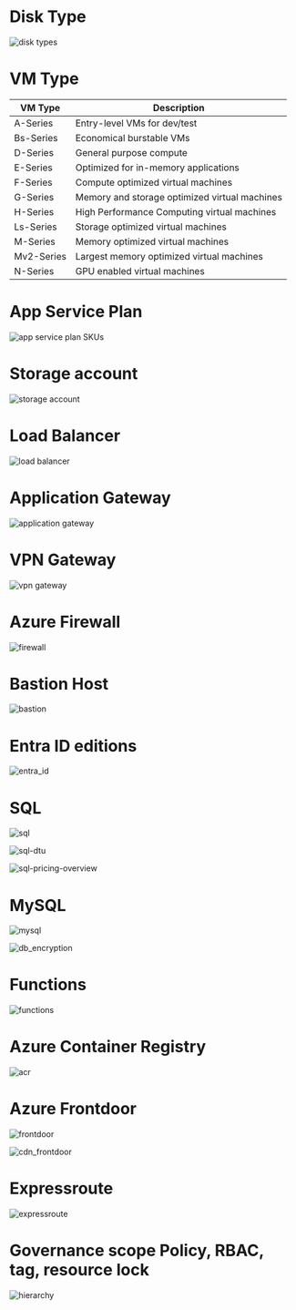 # Disk Type

![disk types](disk_types.png)

# VM Type

| VM Type    | Description                                   |
| ---------- | --------------------------------------------- |
| A-Series   | Entry-level VMs for dev/test                  |
| Bs-Series  | Economical burstable VMs                      |
| D-Series   | General purpose compute                       |
| E-Series   | Optimized for in-memory applications          |
| F-Series   | Compute optimized virtual machines            |
| G-Series   | Memory and storage optimized virtual machines |
| H-Series   | High Performance Computing virtual machines   |
| Ls-Series  | Storage optimized virtual machines            |
| M-Series   | Memory optimized virtual machines             |
| Mv2-Series | Largest memory optimized virtual machines     |
| N-Series   | GPU enabled virtual machines                  |

# App Service Plan

![app service plan SKUs](app_service_plan.png)

# Storage account

![storage account](storage_type.png)

# Load Balancer

![load balancer](load_balancer.png)

# Application Gateway

![application gateway](application_gateway.png)

# VPN Gateway

![vpn gateway](vpn_gateway.png)

# Azure Firewall

![firewall](firewall.png)

# Bastion Host

![bastion](bastion.png)

# Entra ID editions

![entra_id](entra_id.png)

# SQL

![sql](sql.png)

![sql-dtu](sql-dtu.png)

![sql-pricing-overview](sql-pricing-overview.png)

# MySQL

![mysql](mysql.png)

![db_encryption](db_encryption.png)

# Functions

![functions](functions.png)

# Azure Container Registry

![acr](acr.png)

# Azure Frontdoor

![frontdoor](frontdoor.png)

![cdn_frontdoor](cdn_frontdoor.png)

# Expressroute

![expressroute](expressroute.png)

# Governance scope Policy, RBAC, tag, resource lock

![hierarchy](hierarchy.png)
